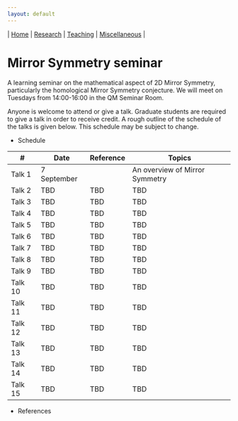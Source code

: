 ```yaml
---
layout: default
---
```



| [Home](index.md)  | [Research](research-en.md)    | [Teaching](teaching-en.md) | [Miscellaneous](miscellaneous-en.md)          | 

# Mirror Symmetry seminar 

A learning seminar on the mathematical aspect of 2D Mirror Symmetry, particularly the homological Mirror Symmetry conjecture. We will meet on Tuesdays from 14:00-16:00 in the QM Seminar Room.

Anyone is welcome to attend or give a talk. Graduate students are required to give a talk in order to receive credit. A rough outline of the schedule of the talks is given below. This schedule may be subject to change.

- Schedule
  
| #  | Date |Reference|Topics|
|---|---|---|---|
|Talk 1|		7 September|	 			|An overview of Mirror Symmetry|
|Talk 2|		TBD	|TBD| TBD|
|Talk 3|		TBD	|TBD| TBD|
|Talk 4|		TBD	|TBD| TBD|
|Talk 5|		TBD	|TBD| TBD|
|Talk 6|		TBD	|TBD| TBD|
|Talk 7|		TBD	|TBD| TBD|
|Talk 8|		TBD	|TBD| TBD|
|Talk 9| 		TBD	|TBD| TBD|
|Talk 10| 		TBD	|TBD| TBD|
|Talk 11| 		TBD	|TBD| TBD|
|Talk 12| 		TBD	|TBD| TBD|
|Talk 13| 		TBD	|TBD| TBD|
|Talk 14| 		TBD	|TBD| TBD|
|Talk 15| 		TBD	|TBD| TBD|

- References






<meta name="googlebot" content="noindex" />
